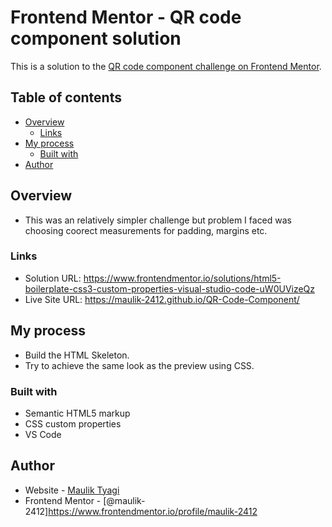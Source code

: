 # Frontend Mentor - QR code component solution

This is a solution to the [QR code component challenge on Frontend Mentor](https://www.frontendmentor.io/challenges/qr-code-component-iux_sIO_H).

## Table of contents

- [Overview](#overview)
  - [Links](#links)
- [My process](#my-process)
  - [Built with](#built-with)
- [Author](#author)


## Overview
- This was an relatively simpler challenge but problem I faced was choosing coorect measurements for padding, margins etc.

### Links

- Solution URL: https://www.frontendmentor.io/solutions/html5-boilerplate-css3-custom-properties-visual-studio-code-uW0UVizeQz
- Live Site URL: https://maulik-2412.github.io/QR-Code-Component/

## My process
- Build the HTML Skeleton.
- Try to achieve the same look as the preview using CSS.

### Built with

- Semantic HTML5 markup
- CSS custom properties
- VS Code

## Author

- Website - [Maulik Tyagi](https://maulik-2412.github.io/Website/)
- Frontend Mentor - [@maulik-2412]https://www.frontendmentor.io/profile/maulik-2412


